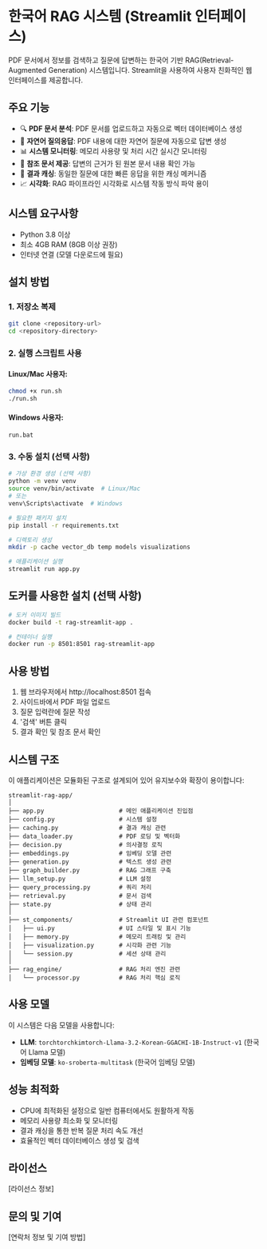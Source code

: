 # 한국어 RAG 시스템 (Streamlit 인터페이스)

PDF 문서에서 정보를 검색하고 질문에 답변하는 한국어 기반 RAG(Retrieval-Augmented Generation) 시스템입니다. Streamlit을 사용하여 사용자 친화적인 웹 인터페이스를 제공합니다.

## 주요 기능

- 🔍 **PDF 문서 분석**: PDF 문서를 업로드하고 자동으로 벡터 데이터베이스 생성
- 💬 **자연어 질의응답**: PDF 내용에 대한 자연어 질문에 자동으로 답변 생성
- 📊 **시스템 모니터링**: 메모리 사용량 및 처리 시간 실시간 모니터링
- 📝 **참조 문서 제공**: 답변의 근거가 된 원본 문서 내용 확인 가능
- 🔄 **결과 캐싱**: 동일한 질문에 대한 빠른 응답을 위한 캐싱 메커니즘
- 📈 **시각화**: RAG 파이프라인 시각화로 시스템 작동 방식 파악 용이

## 시스템 요구사항

- Python 3.8 이상
- 최소 4GB RAM (8GB 이상 권장)
- 인터넷 연결 (모델 다운로드에 필요)

## 설치 방법

### 1. 저장소 복제

```bash
git clone <repository-url>
cd <repository-directory>
```

### 2. 실행 스크립트 사용

#### Linux/Mac 사용자:
```bash
chmod +x run.sh
./run.sh
```

#### Windows 사용자:
```
run.bat
```

### 3. 수동 설치 (선택 사항)

```bash
# 가상 환경 생성 (선택 사항)
python -m venv venv
source venv/bin/activate  # Linux/Mac
# 또는
venv\Scripts\activate  # Windows

# 필요한 패키지 설치
pip install -r requirements.txt

# 디렉토리 생성
mkdir -p cache vector_db temp models visualizations

# 애플리케이션 실행
streamlit run app.py
```

## 도커를 사용한 설치 (선택 사항)

```bash
# 도커 이미지 빌드
docker build -t rag-streamlit-app .

# 컨테이너 실행
docker run -p 8501:8501 rag-streamlit-app
```

## 사용 방법

1. 웹 브라우저에서 http://localhost:8501 접속
2. 사이드바에서 PDF 파일 업로드
3. 질문 입력란에 질문 작성
4. '검색' 버튼 클릭
5. 결과 확인 및 참조 문서 확인

## 시스템 구조

이 애플리케이션은 모듈화된 구조로 설계되어 있어 유지보수와 확장이 용이합니다:

```
streamlit-rag-app/
│
├── app.py                     # 메인 애플리케이션 진입점
├── config.py                  # 시스템 설정
├── caching.py                 # 결과 캐싱 관련
├── data_loader.py             # PDF 로딩 및 벡터화
├── decision.py                # 의사결정 로직
├── embeddings.py              # 임베딩 모델 관련
├── generation.py              # 텍스트 생성 관련
├── graph_builder.py           # RAG 그래프 구축
├── llm_setup.py               # LLM 설정
├── query_processing.py        # 쿼리 처리
├── retrieval.py               # 문서 검색
├── state.py                   # 상태 관리
│
├── st_components/             # Streamlit UI 관련 컴포넌트
│   ├── ui.py                  # UI 스타일 및 표시 기능
│   ├── memory.py              # 메모리 트래킹 및 관리
│   ├── visualization.py       # 시각화 관련 기능
│   └── session.py             # 세션 상태 관리
│
├── rag_engine/                # RAG 처리 엔진 관련
│   └── processor.py           # RAG 처리 핵심 로직
```

## 사용 모델

이 시스템은 다음 모델을 사용합니다:

- **LLM**: `torchtorchkimtorch-Llama-3.2-Korean-GGACHI-1B-Instruct-v1` (한국어 Llama 모델)
- **임베딩 모델**: `ko-sroberta-multitask` (한국어 임베딩 모델)

## 성능 최적화

- CPU에 최적화된 설정으로 일반 컴퓨터에서도 원활하게 작동
- 메모리 사용량 최소화 및 모니터링
- 결과 캐싱을 통한 반복 질문 처리 속도 개선
- 효율적인 벡터 데이터베이스 생성 및 검색

## 라이선스

[라이선스 정보]

## 문의 및 기여

[연락처 정보 및 기여 방법]
